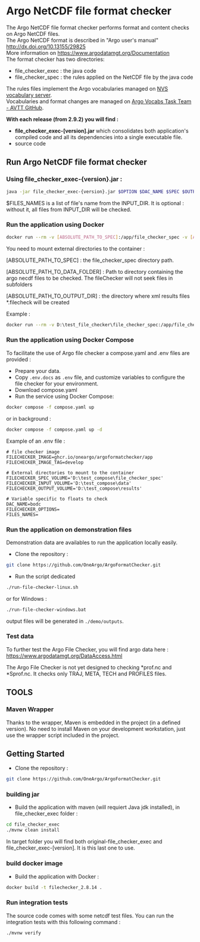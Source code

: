 # Argo NetCDF file format checker

The Argo NetCDF file format checker performs format and content checks on Argo NetCDF files.  
The Argo NetCDF format is described in "Argo user's manual" <http://dx.doi.org/10.13155/29825>  
More information on <https://www.argodatamgt.org/Documentation>  
The format checker has two directories:

- file_checker_exec : the java code
- file_checker_spec : the rules applied on the NetCDF file by the java code

The rules files implement the Argo vocabularies managed on [NVS vocabulary server](https://vocab.nerc.ac.uk/search_nvs/).  
Vocabularies and format changes are managed on [Argo Vocabs Task Team - AVTT GitHub](https://github.com/orgs/OneArgo/projects/4/views/1).

**With each release (from 2.9.2) you will find :**

- **file_checker_exec-[version].jar** which consolidates both application's compiled code and all its dependencies into a single executable file.
- source code

## Run Argo NetCDF file format checker

### Using file_checker_exec-{version}.jar :

```bash
java -jar file_checker_exec-{version}.jar $OPTION $DAC_NAME $SPEC $OUTPUT_DIR $INPUT_DIR [$FILES_NAMES]
```

$FILES_NAMES is a list of file's name from the INPUT_DIR. It is optional : without it, all files from INPUT_DIR will be checked.

### Run the application using Docker

```bash
docker run --rm -v [ABSOLUTE_PATH_TO_SPEC]:/app/file_checker_spec -v [ABSOLUTE_PATH_TO_DATA_FOLDER]:/app/data -v [ABSOLUTE_PATH_TO_OUTPUT_DIR]:/app/results ghcr.io/oneargo/argoformatchecker/app:{TAG} [$OPTIONS] $DAC_NAME ./file_checker_spec ./results ./data [$FILES_NAMES]
```

You need to mount external directories to the container :

[ABSOLUTE_PATH_TO_SPEC] : the file_checker_spec directory path.

[ABSOLUTE_PATH_TO_DATA_FOLDER] : Path to directory containing the argo necdf files to be checked. The fileChecker will not seek files in subfolders

[ABSOLUTE_PATH_TO_OUTPUT_DIR] : the directory where xml results files \*.filecheck will be created

Example :

```bash
docker run --rm -v D:\test_file_checker\file_checker_spec:/app/file_checker_spec -v D:\test_file_checker\datatest:/app/data -v D:\test_file_checker\results:/app/results ghcr.io/oneargo/argoformatchecker/app:develop  -no-name-check coriolis ./file_checker_spec ./results ./data
```

### Run the application using Docker Compose

To facilitate the use of Argo file checker a compose.yaml and .env files are provided :

- Prepare your data.
- Copy `.env.docs` as `.env` file, and customize variables to configure the file checker for your environment.
- Download compose.yaml
- Run the service using Docker Compose:

```bash
docker compose -f compose.yaml up
```

or in background :

```bash
docker compose -f compose.yaml up -d
```

Example of an .env file :

```text
# file checker image
FILECHECKER_IMAGE=ghcr.io/oneargo/argoformatchecker/app
FILECHECKER_IMAGE_TAG=develop

# External directories to mount to the container
FILECHECKER_SPEC_VOLUME='D:\test_compose\file_checker_spec'
FILECHECKER_INPUT_VOLUME='D:\test_compose\data'
FILECHECKER_OUTPUT_VOLUME='D:\test_compose\results'

# Variable specific to floats to check
DAC_NAME=bodc
FILECHECKER_OPTIONS=
FILES_NAMES=
```

### Run the application on demonstration files

Demonstration data are availables to run the application locally easily.

- Clone the repository :

```bash
git clone https://github.com/OneArgo/ArgoFormatChecker.git
```

- Run the script dedicated

```bash
./run-file-checker-linux.sh
```

or for Windows :

```bash
./run-file-checker-windows.bat
```

output files will be generated in `./demo/outputs`.

### Test data

To further test the Argo File Checker, you will find argo data here : https://www.argodatamgt.org/DataAccess.html

The Argo File Checker is not yet designed to checking *prof.nc and *Sprof.nc. It checks only TRAJ, META, TECH and PROFILES files.

## TOOLS

### Maven Wrapper

Thanks to the wrapper, Maven is embedded in the project (in a defined version). No need to install Maven on your development workstation, just use the wrapper script included in the project.

## Getting Started

- Clone the repository :

```bash
git clone https://github.com/OneArgo/ArgoFormatChecker.git
```

### building jar

- Build the application with maven (will requiert Java jdk installed), in file_checker_exec folder :

```bash
cd file_checker_exec
./mvnw clean install
```

In target folder you will find both original-file_checker_exec and file_checker_exec-[version]. It is this last one to use.

### build docker image

- Build the application with Docker :

```bash
docker build -t filechecker_2.8.14 .
```

### Run integration tests

The source code comes with some netcdf test files. You can run the integration tests with this following command :

```bash
./mvnw verify
```

